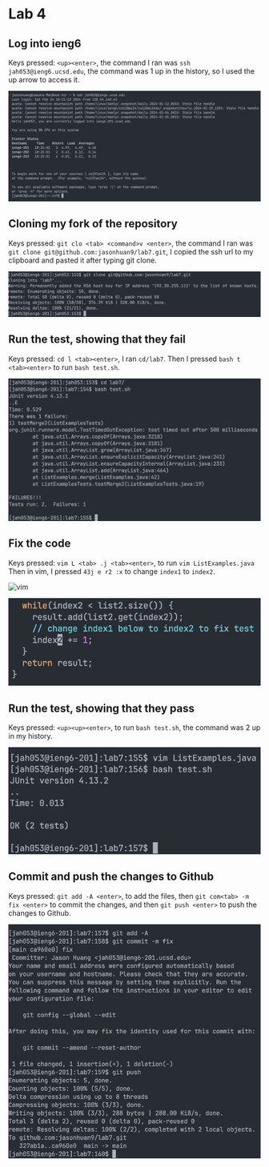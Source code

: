 # Lab 4

## Log into ieng6

Keys pressed: `<up><enter>`, the command I ran was `ssh jah053@ieng6.ucsd.edu`, the command was 1 up in the history, so I used the up arrow to access it.

![ssh ieng6](lab4_files/ssh.png)

## Cloning my fork of the repository 

Keys pressed: `git clo <tab> <command>v <enter>`, the command I ran was `git clone git@github.com:jasonhuan9/lab7.git`, I copied the ssh url to my clipboard and pasted it after typing git clone.

![git clone](lab4_files/clone.png)

## Run the test, showing that they fail

Keys pressed: `cd l <tab><enter>`, I ran `cd/lab7`. Then I pressed `bash t <tab><enter>` to run `bash test.sh`.

![test fail](lab4_files/testfail.png)

## Fix the code

Keys pressed: `vim L <tab> .j <tab><enter>`, to run `vim ListExamples.java` Then in vim, I pressed `43j e r2 :x` to change `index1` to `index2`.

![vim](lab4/files/vim.png)

![fix code](lab4_files/fixcode.png)


## Run the test, showing that they pass

Keys pressed: `<up><up><enter>`, to run `bash test.sh`, the command was 2 up in my history.

![test pass](lab4_files/testpass.png)

## Commit and push the changes to Github

Keys pressed: `git add -A <enter>`, to add the files, then `git com<tab> -m fix <enter>` to commit the changes, and then `git push <enter>` to push the changes to Github.

![commit and push](lab4_files/commitandpush.png)
